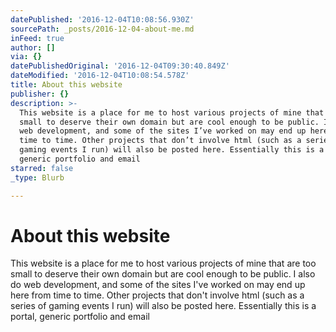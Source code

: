 ```yaml
---
datePublished: '2016-12-04T10:08:56.930Z'
sourcePath: _posts/2016-12-04-about-me.md
inFeed: true
author: []
via: {}
datePublishedOriginal: '2016-12-04T09:30:40.849Z'
dateModified: '2016-12-04T10:08:54.578Z'
title: About this website
publisher: {}
description: >-
  This website is a place for me to host various projects of mine that are too
  small to deserve their own domain but are cool enough to be public. I also do
  web development, and some of the sites I’ve worked on may end up here from
  time to time. Other projects that don’t involve html (such as a series of
  gaming events I run) will also be posted here. Essentially this is a portal,
  generic portfolio and email 
starred: false
_type: Blurb

---
```

# About this website

This website is a place for me to host various projects of mine that are too small to deserve their own domain but are cool enough to be public. I also do web development, and some of the sites I've worked on may end up here from time to time. Other projects that don't involve html (such as a series of gaming events I run) will also be posted here. Essentially this is a portal, generic portfolio and email